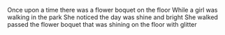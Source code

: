Once upon a time there was a flower boquet on the floor
While a girl was walking in the park 
She noticed the day was shine and bright
She walked passed the flower boquet that was shining on the floor with glitter